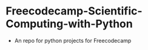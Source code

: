 # Freecodecamp-Scientific-Computing-with-Python
<p>

- An repo for python projects for Freecodecamp 
